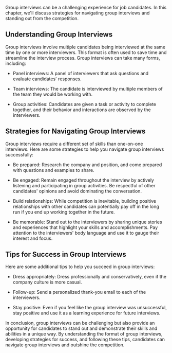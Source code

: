
Group interviews can be a challenging experience for job candidates. In this chapter, we'll discuss strategies for navigating group interviews and standing out from the competition.

Understanding Group Interviews
------------------------------

Group interviews involve multiple candidates being interviewed at the same time by one or more interviewers. This format is often used to save time and streamline the interview process. Group interviews can take many forms, including:

* Panel interviews: A panel of interviewers that ask questions and evaluate candidates' responses.

* Team interviews: The candidate is interviewed by multiple members of the team they would be working with.

* Group activities: Candidates are given a task or activity to complete together, and their behavior and interactions are observed by the interviewers.

Strategies for Navigating Group Interviews
------------------------------------------

Group interviews require a different set of skills than one-on-one interviews. Here are some strategies to help you navigate group interviews successfully:

* Be prepared: Research the company and position, and come prepared with questions and examples to share.

* Be engaged: Remain engaged throughout the interview by actively listening and participating in group activities. Be respectful of other candidates' opinions and avoid dominating the conversation.

* Build relationships: While competition is inevitable, building positive relationships with other candidates can potentially pay off in the long run if you end up working together in the future.

* Be memorable: Stand out to the interviewers by sharing unique stories and experiences that highlight your skills and accomplishments. Pay attention to the interviewers' body language and use it to gauge their interest and focus.

Tips for Success in Group Interviews
------------------------------------

Here are some additional tips to help you succeed in group interviews:

* Dress appropriately: Dress professionally and conservatively, even if the company culture is more casual.

* Follow-up: Send a personalized thank-you email to each of the interviewers.

* Stay positive: Even if you feel like the group interview was unsuccessful, stay positive and use it as a learning experience for future interviews.

In conclusion, group interviews can be challenging but also provide an opportunity for candidates to stand out and demonstrate their skills and abilities in a unique way. By understanding the format of group interviews, developing strategies for success, and following these tips, candidates can navigate group interviews and outshine the competition.
